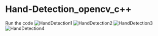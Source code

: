 # Hand-Detection_opencv_c++

Run the code
![HandDetection1](https://user-images.githubusercontent.com/77608922/140678878-465e49c0-9069-42af-bbf0-6fbafb9b7f44.gif)
![HandDetection2](https://user-images.githubusercontent.com/77608922/140678884-10bf3320-e7da-41ec-ab75-67254461939b.gif)
![HandDetection3](https://user-images.githubusercontent.com/77608922/140678886-980f9e20-c999-4364-8136-93f29704adcc.gif)
![HandDetection4](https://user-images.githubusercontent.com/77608922/140678888-676859fb-3160-49b9-b8dc-713af37cfd30.gif)
